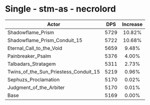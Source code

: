 # Single - stm-as - necrolord
| Actor | DPS | Increase |
|---|:---:|:---:|
|Shadowflame_Prism|5729|10.82%|
|Shadowflame_Prism_Conduit_15|5722|10.68%|
|Eternal_Call_to_the_Void|5659|9.48%|
|Painbreaker_Psalm|5376|4.00%|
|Talbadars_Stratagem|5311|2.73%|
|Twins_of_the_Sun_Priestess_Conduit_15|5219|0.96%|
|Sephuzs_Proclamation|5170|0.02%|
|Judgment_of_the_Arbiter|5170|0.01%|
|Base|5169|0.00%|
